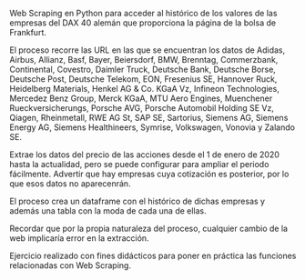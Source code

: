 Web Scraping en Python para acceder al histórico de los valores de las empresas del DAX 40 alemán que proporciona la página de la bolsa de Frankfurt.

El proceso recorre las URL en las que se encuentran los datos de Adidas, Airbus, Allianz, Basf, Bayer, Beiersdorf, BMW, Brenntag, Commerzbank, Continental, Covestro, Daimler Truck, Deutsche Bank, Deutsche Borse, Deutsche Post, Deutsche Telekom, EON, Fresenius SE, Hannover Ruck, Heidelberg Materials, Henkel AG & Co. KGaA Vz, Infineon Technologies, Mercedez Benz Group, Merck KGaA, MTU Aero Engines, Muenchener Rueckversicherungs, Porsche AVG, Porsche Automobil Holding SE Vz, Qiagen, Rheinmetall, RWE AG St, SAP SE, Sartorius, Siemens AG, Siemens Energy AG, Siemens Healthineers, Symrise, Volkswagen, Vonovia y Zalando SE.

Extrae los datos del precio de las acciones desde el 1 de enero de 2020 hasta la actualidad, pero se puede configurar para ampliar el periodo fácilmente. Advertir que hay empresas cuya cotización es posterior, por lo que esos datos no aparecenrán.

El proceso crea un dataframe con el histórico de dichas empresas y además una tabla con la moda de cada una de ellas.

Recordar que por la propia naturaleza del proceso, cualquier cambio de la web implicaría error en la extracción.

Ejercicio realizado con fines didácticos para poner en práctica las funciones relacionadas con Web Scraping.
